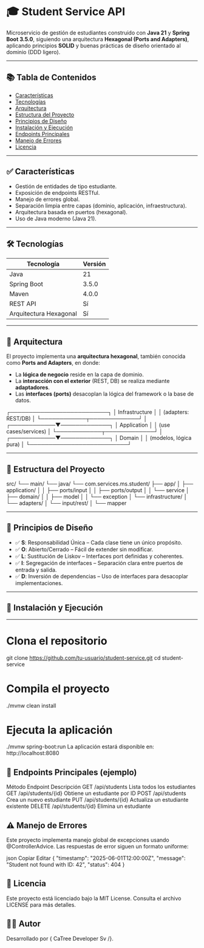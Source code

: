 # 🎓 Student Service API

Microservicio de gestión de estudiantes construido con **Java 21** y **Spring Boot 3.5.0**, 
siguiendo una arquitectura **Hexagonal (Ports and Adapters)**, aplicando principios **SOLID** 
y buenas prácticas de diseño orientado al dominio (DDD ligero).

---

## 📚 Tabla de Contenidos

- [Características](#características)
- [Tecnologías](#tecnologías)
- [Arquitectura](#arquitectura)
- [Estructura del Proyecto](#estructura-del-proyecto)
- [Principios de Diseño](#principios-de-diseño)
- [Instalación y Ejecución](#instalación-y-ejecución)
- [Endpoints Principales](#endpoints-principales)
- [Manejo de Errores](#manejo-de-errores)
- [Licencia](#licencia)

---

## ✅ Características

- Gestión de entidades de tipo estudiante.
- Exposición de endpoints RESTful.
- Manejo de errores global.
- Separación limpia entre capas (dominio, aplicación, infraestructura).
- Arquitectura basada en puertos (hexagonal).
- Uso de Java moderno (Java 21).

---

## 🛠 Tecnologías

| Tecnología         | Versión     |
|--------------------|-------------|
| Java               | 21          |
| Spring Boot        | 3.5.0       |
| Maven              | 4.0.0       |
| REST API           | Sí          |
| Arquitectura Hexagonal | Sí     |

---

## 🧱 Arquitectura

El proyecto implementa una **arquitectura hexagonal**, también conocida como **Ports and Adapters**, en donde:

- La **lógica de negocio** reside en la capa de dominio.
- La **interacción con el exterior** (REST, DB) se realiza mediante **adaptadores**.
- Las **interfaces (ports)** desacoplan la lógica del framework o la base de datos.

┌──────────────────────────┐
│ Infrastructure │
│ (adapters: REST/DB) │
└────────────┬─────────────┘
│
┌────────────▼─────────────┐
│ Application │
│ (use cases/services) │
└────────────┬─────────────┘
│
┌────────────▼─────────────┐
│ Domain │
│ (modelos, lógica pura) │
└──────────────────────────┘

---

## 📂 Estructura del Proyecto

src/
└── main/
└── java/
└── com.services.ms.student/
├── app/
│ ├── application/
│ │ ├── ports/input
│ │ ├── ports/output
│ │ └── service
│ ├── domain/
│ │ ├── model
│ │ └── exception
│ └── infrastructure/
│ └── adapters/
│ └── input/rest/
│ └── mapper

---

## 🧠 Principios de Diseño

- ✅ **S**: Responsabilidad Única – Cada clase tiene un único propósito.
- ✅ **O**: Abierto/Cerrado – Fácil de extender sin modificar.
- ✅ **L**: Sustitución de Liskov – Interfaces port definidas y coherentes.
- ✅ **I**: Segregación de interfaces – Separación clara entre puertos de entrada y salida.
- ✅ **D**: Inversión de dependencias – Uso de interfaces para desacoplar implementaciones.

---

## 🚀 Instalación y Ejecución

---

# Clona el repositorio
git clone https://github.com/tu-usuario/student-service.git
cd student-service

# Compila el proyecto
./mvnw clean install

# Ejecuta la aplicación
./mvnw spring-boot:run
La aplicación estará disponible en: http://localhost:8080

## 🔗 Endpoints Principales (ejemplo)

Método	Endpoint	Descripción
GET	/api/students	Lista todos los estudiantes
GET	/api/students/{id}	Obtiene un estudiante por ID
POST	/api/students	Crea un nuevo estudiante
PUT	/api/students/{id}	Actualiza un estudiante existente
DELETE	/api/students/{id}	Elimina un estudiante

## ⚠️ Manejo de Errores
Este proyecto implementa manejo global de excepciones usando @ControllerAdvice. Las respuestas de error siguen un formato uniforme:

json
Copiar
Editar
{
  "timestamp": "2025-06-01T12:00:00Z",
  "message": "Student not found with ID: 42",
  "status": 404
}

## 🪪 Licencia
Este proyecto está licenciado bajo la MIT License. Consulta el archivo LICENSE para más detalles.

## 👨‍💻 Autor
Desarrollado por { CaTree Developer Sv /}.

